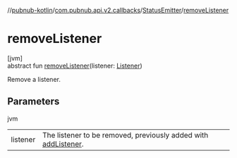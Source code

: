 //[pubnub-kotlin](../../../index.md)/[com.pubnub.api.v2.callbacks](../index.md)/[StatusEmitter](index.md)/[removeListener](remove-listener.md)

# removeListener

[jvm]\
abstract fun [removeListener](remove-listener.md)(listener: [Listener](../../com.pubnub.api.callbacks/-listener/index.md))

Remove a listener.

## Parameters

jvm

| | |
|---|---|
| listener | The listener to be removed, previously added with [addListener](add-listener.md). |
